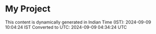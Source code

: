 # My Project

This content is dynamically generated in Indian Time (IST): 2024-09-09 10:04:24 IST
Converted to UTC: 2024-09-09 04:34:24 UTC

